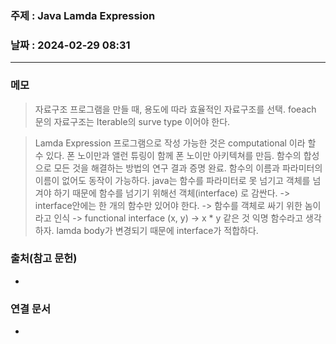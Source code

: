 ### 주제 : Java Lamda Expression

### 날짜 : 2024-02-29 08:31
----
### 메모
> 자료구조
> 프로그램을 만들 때, 용도에 따라 효율적인 자료구조를 선택.
> foeach 문의 자료구조는 Iterable의 surve type 이어야 한다.

> Lamda Expression
> 프로그램으로 작성 가능한 것은 computational 이라 할 수 있다.
> 폰 노이만과 앨런 튜링이 함께 폰 노이만 아키텍쳐를 만듬.
> 함수의 합성으로 모든 것을 해결하는 방법의 연구 결과 증명 완료.
> 함수의 이름과 파라미터의 이름이 없어도 동작이 가능하다.
> java는 함수를 파라미터로 못 넘기고 객체를 넘겨야 하기 때문에 함수를 넘기기 위해선 객체(interface) 로 감싼다.
> -> interface안에는 한 개의 함수만 있어야 한다. -> 함수를 객체로 싸기 위한 놈이라고 인식 -> functional interface
> (x, y) -> x * y 같은 것
> 익명 함수라고 생각하자.
> lamda body가 변경되기 때문에 interface가 적합하다.
>  

### 출처(참고 문헌)
-

### 연결 문서
-
